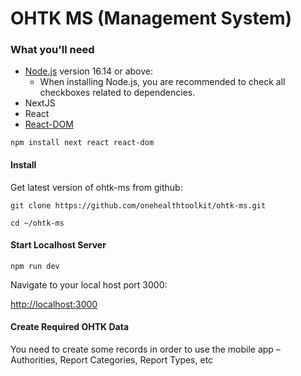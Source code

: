 # OHTK MS (Management System)

### What you'll need

- [Node.js](https://nodejs.org/en/download/) version 16.14 or above:
  - When installing Node.js, you are recommended to check all checkboxes related to dependencies.
- NextJS
- React
- [React-DOM](https://www.npmjs.com/package/react-dom)

```npm install next react react-dom```

#### Install

Get latest version of ohtk-ms from github:

```git clone https://github.com/onehealthtoolkit/ohtk-ms.git```

```cd ~/ohtk-ms```


#### Start Localhost Server

```npm run dev```

Navigate to your local host port 3000:

[http://localhost:3000](http://localhost:3000)

#### Create Required OHTK Data

You need to create some records in order to use the mobile app – Authorities, Report Categories, Report Types, etc

